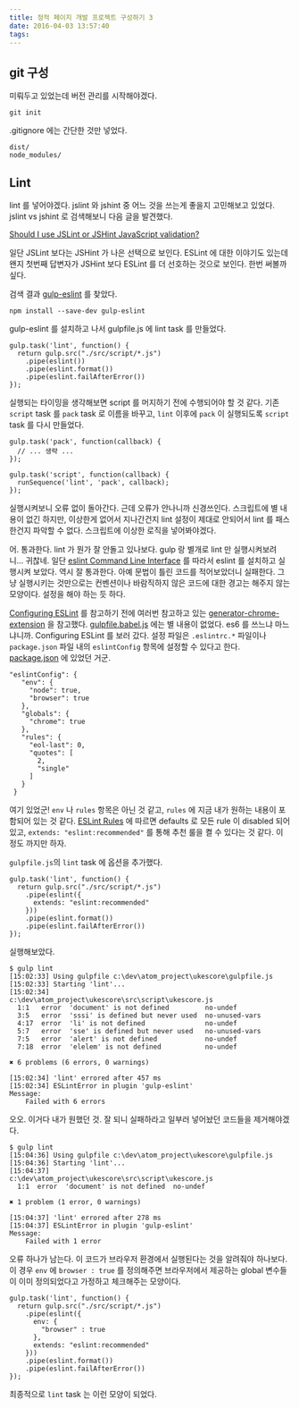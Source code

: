 ```yaml
---
title: 정적 페이지 개발 프로젝트 구성하기 3
date: 2016-04-03 13:57:40
tags:
---
```


## git 구성
미뤄두고 있었는데 버전 관리를 시작해야겠다.

```
git init
```

.gitignore 에는 간단한 것만 넣었다.

```
dist/
node_modules/
```

## Lint
lint 를 넣어야겠다. jslint 와 jshint 중 어느 것을 쓰는게 좋을지 고민해보고 있었다. jslint vs jshint 로 검색해보니 다음 글을 발견했다.

  [Should I  use JSLint or JSHint JavaScript validation?](http://stackoverflow.com/questions/6803305/should-i-use-jslint-or-jshint-javascript-validation)

일단 JSLint 보다는 JSHint 가 나은 선택으로 보인다. ESLint 에 대한 이야기도 있는데 왠지 첫번째 답변자가 JSHint 보다 ESLint 를 더 선호하는 것으로 보인다. 한번 써볼까 싶다.

검색 결과 [gulp-eslint](https://github.com/adametry/gulp-eslint) 를 찾았다.

```
npm install --save-dev gulp-eslint
```

gulp-eslint 를 설치하고 나서 gulpfile.js 에 lint task 를 만들었다.

```
gulp.task('lint', function() {
  return gulp.src("./src/script/*.js")
    .pipe(eslint())
    .pipe(eslint.format())
    .pipe(eslint.failAfterError())
});
```

실행되는 타이밍을 생각해보면 script 를 머지하기 전에 수행되어야 할 것 같다. 기존 `script` task 를 `pack` task 로 이름을 바꾸고, `lint` 이후에 `pack` 이 실행되도록 `script` task 를 다시 만들었다.

```
gulp.task('pack', function(callback) {
  // ... 생략 ...
});

gulp.task('script', function(callback) {
  runSequence('lint', 'pack', callback);
});
```

실행시켜보니 오류 없이 돌아간다. 근데 오류가 안나니까 신경쓰인다. 스크립트에 별 내용이 없긴 하지만, 이상한게 없어서 지나간건지 lint 설정이 제대로 안되어서 lint 를 패스한건지 파악할 수 없다. 스크립트에 이상한 로직을 넣어봐야겠다.

어. 통과한다. lint 가 뭔가 잘 안돌고 있나보다. gulp 랑 별개로 lint 만 실행시켜보려니... 귀찮네. 일단 [eslint Command Line Interface](http://eslint.org/docs/user-guide/command-line-interface) 를 따라서 eslint 를 설치하고 실행시켜 보았다. 역시 잘 통과한다. 아예 문법이 틀린 코드를 적어보았더니 실패한다. 그냥 실행시키는 것만으로는 컨벤션이나 바람직하지 않은 코드에 대한 경고는 해주지 않는 모양이다. 설정을 해야 하는 듯 하다.

[Configuring ESLint](http://eslint.org/docs/user-guide/configuring) 를 참고하기 전에 여러번 참고하고 있는 [generator-chrome-extension](https://github.com/yeoman/generator-chrome-extension/) 을 참고했다. [gulpfile.babel.js](https://github.com/yeoman/generator-chrome-extension/blob/master/app/templates/gulpfile.babel.js) 에는 별 내용이 없었다. es6 를 쓰느냐 마느냐니까. Configuring ESLint 를 보러 갔다. 설정 파일은 `.eslintrc.*` 파일이나 `package.json` 파일 내의 `eslintConfig` 항목에 설정할 수 있다고 한다. [package.json](https://github.com/yeoman/generator-chrome-extension/blob/master/app/templates/_package.json) 에 있었던 거군.

```
"eslintConfig": {
   "env": {
     "node": true,
     "browser": true
   },
   "globals": {
     "chrome": true
   },
   "rules": {
     "eol-last": 0,
     "quotes": [
       2,
       "single"
     ]
   }
 }
```
여기 있었군! `env` 나 `rules` 항목은 아닌 것 같고, `rules` 에 지금 내가 원하는 내용이 포함되어 있는 것 같다. [ESLint Rules](http://eslint.org/docs/rules/) 에 따르면 defaults 로 모든 rule 이 disabled 되어 있고, `extends: "eslint:recommended"` 를 통해 추천 룰을 켤 수 있다는 것 같다. 이 정도 까지만 하자.

`gulpfile.js`의 `lint` task 에 옵션을 추가했다.

```
gulp.task('lint', function() {
  return gulp.src("./src/script/*.js")
    .pipe(eslint({
      extends: "eslint:recommended"
    }))
    .pipe(eslint.format())
    .pipe(eslint.failAfterError())
});
```

실행해보았다.

```
$ gulp lint
[15:02:33] Using gulpfile c:\dev\atom_project\ukescore\gulpfile.js
[15:02:33] Starting 'lint'...
[15:02:34]
c:\dev\atom_project\ukescore\src\script\ukescore.js
  1:1   error  'document' is not defined         no-undef
  3:5   error  'sssi' is defined but never used  no-unused-vars
  4:17  error  'li' is not defined               no-undef
  5:7   error  'sse' is defined but never used   no-unused-vars
  7:5   error  'alert' is not defined            no-undef
  7:18  error  'elelem' is not defined           no-undef

✖ 6 problems (6 errors, 0 warnings)

[15:02:34] 'lint' errored after 457 ms
[15:02:34] ESLintError in plugin 'gulp-eslint'
Message:
    Failed with 6 errors
```

오오. 이거다 내가 원했던 것. 잘 되니 실패하라고 일부러 넣어놨던 코드들을 제거해야겠다.

```
$ gulp lint
[15:04:36] Using gulpfile c:\dev\atom_project\ukescore\gulpfile.js
[15:04:36] Starting 'lint'...
[15:04:37]
c:\dev\atom_project\ukescore\src\script\ukescore.js
  1:1  error  'document' is not defined  no-undef

✖ 1 problem (1 error, 0 warnings)

[15:04:37] 'lint' errored after 278 ms
[15:04:37] ESLintError in plugin 'gulp-eslint'
Message:
    Failed with 1 error
```

오류 하나가 남는다. 이 코드가 브라우저 환경에서 실행된다는 것을 알려줘야 하나보다. 이 경우 `env` 에 `browser : true` 를 정의해주면 브라우저에서 제공하는 global 변수들이 이미 정의되었다고 가정하고 체크해주는 모양이다.

```
gulp.task('lint', function() {
  return gulp.src("./src/script/*.js")
    .pipe(eslint({
      env: {
        "browser" : true
      },
      extends: "eslint:recommended"
    }))
    .pipe(eslint.format())
    .pipe(eslint.failAfterError())
});
```
최종적으로 `lint` task 는 이런 모양이 되었다.
